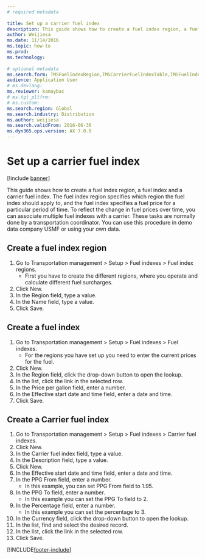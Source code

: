 ```yaml
--- 
# required metadata 
 
title: Set up a carrier fuel index
description: This guide shows how to create a fuel index region, a fuel index and a carrier fuel index. 
author: Weijiesa
ms.date: 11/14/2016
ms.topic: how-to 
ms.prod:  
ms.technology:  
 
# optional metadata 
ms.search.form: TMSFuelIndexRegion,TMSCarrierFuelIndexTable,TMSFuelIndex
audience: Application User 
# ms.devlang:  
ms.reviewer: kamaybac
# ms.tgt_pltfrm:  
# ms.custom:  
ms.search.region: Global
ms.search.industry: Distribution
ms.author: weijiesa
ms.search.validFrom: 2016-06-30 
ms.dyn365.ops.version: AX 7.0.0 
---
```

# Set up a carrier fuel index

[!include [banner](../../includes/banner.md)]

This guide shows how to create a fuel index region, a fuel index and a carrier fuel index. The fuel index region specifies which region the fuel index should apply to, and the fuel index specifies a fuel price for a particular period of time. To reflect the change in fuel prices over time, you can associate multiple fuel indexes with a carrier.  These tasks are normally done by a transportation coordinator. You can use this procedure in demo data company USMF or using your own data.


## Create a fuel index region
1. Go to Transportation management > Setup > Fuel indexes > Fuel index regions.
    * First you have to create the different regions, where you operate and calculate different fuel surcharges.  
2. Click New.
3. In the Region field, type a value.
4. In the Name field, type a value.
5. Click Save.

## Create a fuel index
1. Go to Transportation management > Setup > Fuel indexes > Fuel indexes.
    * For the regions you have set up you need to enter the current prices for the fuel.  
2. Click New.
3. In the Region field, click the drop-down button to open the lookup.
4. In the list, click the link in the selected row.
5. In the Price per gallon field, enter a number.
6. In the Effective start date and time field, enter a date and time.
7. Click Save.

## Create a Carrier fuel index
1. Go to Transportation management > Setup > Fuel indexes > Carrier fuel indexes.
2. Click New.
3. In the Carrier fuel index field, type a value.
4. In the Description field, type a value.
5. Click New.
6. In the Effective start date and time field, enter a date and time.
7. In the PPG From field, enter a number.
    * In this example, you can set PPG From field to 1.95.  
8. In the PPG To field, enter a number.
    * In this example you can set the PPG To field to 2.  
9. In the Percentage field, enter a number.
    * In this example you can set the percentage to 3.  
10. In the Currency field, click the drop-down button to open the lookup.
11. In the list, find and select the desired record.
12. In the list, click the link in the selected row.
13. Click Save.



[!INCLUDE[footer-include](../../../includes/footer-banner.md)]